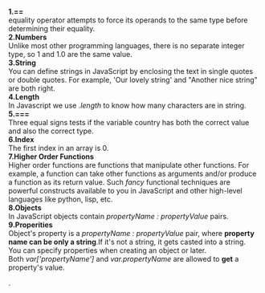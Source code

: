 **1.==**   
equality operator attempts to force its operands to the same type before determining their equality.  
**2.Numbers**  
Unlike most other programming languages, there is no separate integer type, so 1 and 1.0 are the same value.  
**3.String**  
You can define strings in JavaScript by enclosing the text in single quotes or double quotes. For example, 'Our lovely string' and "Another nice string" are both right.  
**4.Length**  
In Javascript we use *.length* to know how many characters are in string.  
**5.===**  
Three equal signs tests if the variable country has both the correct value and also the correct type.  
**6.Index**  
The first index in an array is 0.  
**7.Higher Order Functions**  
Higher order functions are functions that manipulate other functions. For example, a function can take other functions as arguments and/or produce a function as its return value. Such *fancy* functional techniques are powerful constructs available to you in JavaScript and other
high-level languages like python, lisp, etc.  
**8.Objects**  
In JavaScript objects contain *propertyName : propertyValue* pairs.  
**9.Properities**  
Object's property is a *propertyName : propertyValue* pair, where **property name can be only a string**.If it's not a string, it gets casted into a string.   
You can specify properties when creating an object or later.  
Both *var['propertyName']* and *var.propertyName* are allowed to **get** a property's value.  





 .

